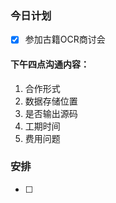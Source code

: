 ### 今日计划
- [x] 参加古籍OCR商讨会

#### 下午四点沟通内容：
1. 合作形式
2. 数据存储位置
3. 是否输出源码
4. 工期时间
5. 费用问题


### 安排
- [ ] 